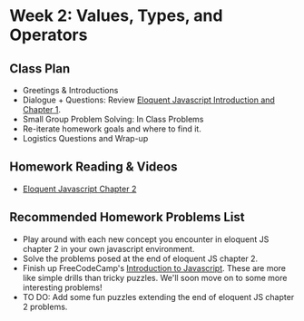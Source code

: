 # Week 2: Values, Types, and Operators

## Class Plan
* Greetings &amp; Introductions 
* Dialogue + Questions: Review [Eloquent Javascript Introduction and Chapter 1](https://eloquentjavascript.net/00_intro.html).
* Small Group Problem Solving: In Class Problems
* Re-iterate homework goals and where to find it. 
* Logistics Questions and Wrap-up

## Homework Reading & Videos
* [Eloquent Javascript Chapter 2](https://eloquentjavascript.net/02_program_structure.html)

## Recommended Homework Problems List
* Play around with each new concept you encounter in eloquent JS chapter 2 in your own javascript environment.
* Solve the problems posed at the end of eloquent JS chapter 2.
* Finish up FreeCodeCamp's [Introduction to Javascript](https://learn.freecodecamp.org/javascript-algorithms-and-data-structures/basic-javascript). These are more like simple drills than tricky puzzles. We'll soon move on to some more interesting problems! 
* TO DO: Add some fun puzzles extending the end of eloquent JS chapter 2 problems.
